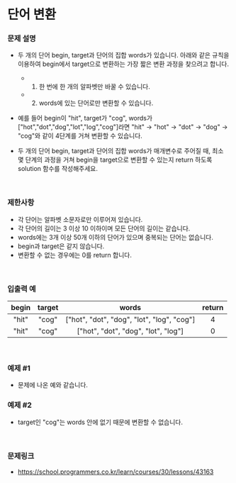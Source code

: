 # 단어 변환

### 문제 설명
- 두 개의 단어 begin, target과 단어의 집합 words가 있습니다. 아래와 같은 규칙을 이용하여 begin에서 target으로 변환하는 가장 짧은 변환 과정을 찾으려고 합니다.
    - 1. 한 번에 한 개의 알파벳만 바꿀 수 있습니다.
    - 2. words에 있는 단어로만 변환할 수 있습니다.

- 예를 들어 begin이 "hit", target가 "cog", words가 ["hot","dot","dog","lot","log","cog"]라면 "hit" -> "hot" -> "dot" -> "dog" -> "cog"와 같이 4단계를 거쳐 변환할 수 있습니다.
- 두 개의 단어 begin, target과 단어의 집합 words가 매개변수로 주어질 때, 최소 몇 단계의 과정을 거쳐 begin을 target으로 변환할 수 있는지 return 하도록 solution 함수를 작성해주세요.

<br>

### 제한사항
- 각 단어는 알파벳 소문자로만 이루어져 있습니다.
- 각 단어의 길이는 3 이상 10 이하이며 모든 단어의 길이는 같습니다.
- words에는 3개 이상 50개 이하의 단어가 있으며 중복되는 단어는 없습니다.
- begin과 target은 같지 않습니다.
- 변환할 수 없는 경우에는 0를 return 합니다.

<br>

### 입출력 예

|begin|target|words|return|
|:---:|:---:|:---:|:---:|
|"hit"|"cog"|["hot", "dot", "dog", "lot", "log", "cog"]|4|
|"hit"|"cog"|["hot", "dot", "dog", "lot", "log"]|0|

<br>

### 예제 #1
- 문제에 나온 예와 같습니다.

### 예제 #2
- target인 "cog"는 words 안에 없기 때문에 변환할 수 없습니다.

<br>

### 문제링크
- https://school.programmers.co.kr/learn/courses/30/lessons/43163